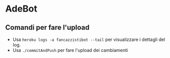 # AdeBot

## Comandi per fare l'upload

* Usa `heroku logs -a fancazzistibot --tail` per visualizzare i dettagli del log.
* Usa `./commitAndPush` per fare l'upload dei cambiamenti 

